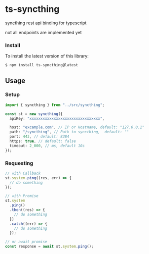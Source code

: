 # ts-syncthing

syncthing rest api binding for typescript

not all endpoints are implemented yet

### Install

To install the latest version of this library:

```sh
$ npm install ts-syncthing@latest
```

## Usage

### Setup

```ts
import { syncthing } from "../src/syncthing";

const st = new syncthing({
  apiKey: "xxxxxxxxxxxxxxxxxxxxxxxxxxxxxxxx",

  host: "excample.com", // IP or Hostname, default: "127.0.0.1"
  path: "/syncthing", // Path to syncthing,  default: ""
  port: 443, // default: 8384
  https: true, // default: false
  timeout: 2_000, // ms, default 10s
});
```

### Requesting

```ts
// with Callback
st.system.ping((res, err) => {
  // do something
});

// with Promise
st.system
  .ping()
  .then((res) => {
    // do something
  })
  .catch((err) => {
    // do something
  });

// or await promise
const response = await st.system.ping();
```
